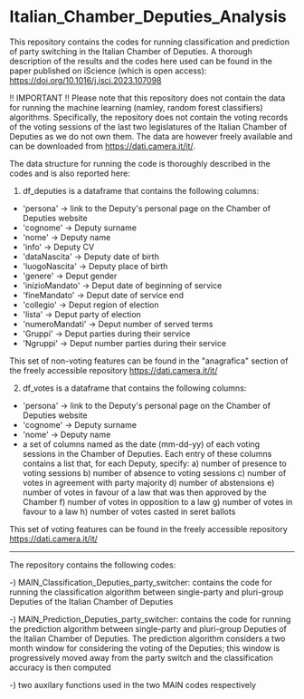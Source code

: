 # Italian_Chamber_Deputies_Analysis

This repository contains the codes for running classification and prediction of party switching in the Italian Chamber of Deputies. 
A thorough description of the results and the codes here used can be found in the paper published on iScience (which is open access): https://doi.org/10.1016/j.isci.2023.107098

!! IMPORTANT !!
Please note that this repository does not contain the data for running the machine learning (namley, random forest classifiers) algorithms. Specifically, the repository does not contain the voting records of the voting sessions of the last two legislatures of the Italian Chamber of Deputies as we do not own them. The data are however freely available and can be downloaded from https://dati.camera.it/it/. 



The data structure for running the code is thoroughly described in the codes and is also reported here: 

1) df_deputies is a dataframe that contains the following columns: 
- 'persona' -> link to the Deputy's personal page on the Chamber of Deputies website
- 'cognome' -> Deputy surname
- 'nome' -> Deputy name
- 'info' -> Deputy CV
- 'dataNascita' -> Deputy date of birth
- 'luogoNascita' -> Deputy place of birth
- 'genere' -> Deput gender
- 'inizioMandato' -> Deput date of beginning of service
- 'fineMandato' -> Deput date of service end
- 'collegio' -> Deput region of election
- 'lista' -> Deput party of election
- 'numeroMandati' -> Deput number of served terms
- 'Gruppi' -> Deput parties during their service
- 'Ngruppi' -> Deput number parties during their service

This set of non-voting features can be found in the "anagrafica" section of the freely accessible repository https://dati.camera.it/it/

2) df_votes is a dataframe that contains the following columns: 
- 'persona' -> link to the Deputy's personal page on the Chamber of Deputies website
- 'cognome' -> Deputy surname
- 'nome' -> Deputy name
- a set of columns named as the date (mm-dd-yy) of each voting sessions in the Chamber of  Deputies. Each entry of these columns contains a list that, for each Deputy, specify: 
    a) number of presence to voting sessions
    b) number of absence to voting sessions
    c) number of votes in agreement with party majority
    d) number of abstensions
    e) number of votes in favour of a law that was then approved by the Chamber 
    f) number of votes in opposition to a law
    g) number of votes in favour to a law
    h) number of votes casted in seret ballots

This set of voting features can be found in the freely accessible repository https://dati.camera.it/it/


_______________________________________________________________________________________________


The repository contains the following codes:


-) MAIN_Classification_Deputies_party_switcher: contains the code for running the classification algorithm between single-party and pluri-group Deputies of the Italian Chamber of Deputies


-) MAIN_Prediction_Deputies_party_switcher: contains the code for running the prediction algorithm between single-party and pluri-group Deputies of the Italian Chamber of Deputies. The prediction algorithm considers a two month window for considering the voting of the Deputies; this window is progressively moved away from the party switch and the classification accuracy is then computed

-) two auxilary functions used in the two MAIN codes respectively
